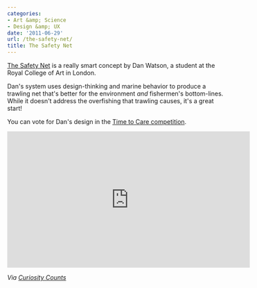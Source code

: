 ```yaml
---
categories:
- Art &amp; Science
- Design &amp; UX
date: '2011-06-29'
url: /the-safety-net/
title: The Safety Net
---
```


<a href="http://vimeo.com/21894812">The Safety Net</a> is a really smart concept by Dan Watson, a student at the Royal College of Art in London.

Dan's system uses design-thinking and marine behavior to produce a trawling net that's better for the environment <em>and</em> fishermen's bottom-lines. While it doesn't address the overfishing that trawling causes, it's a great start!

You can vote for Dan's design in the <a href="http://timetocare.victorinox.com/en/nc/vote-win/safetynet.html">Time to Care competition</a>.

<iframe class="alignc" src="https://player.vimeo.com/video/21894812" width="560" height="315" frameborder="0"></iframe>

<em>Via <a href="http://curiositycounts.com/post/6322978266/safetynet-ingenious-marine-sustainability">Curiosity Counts</a></em>